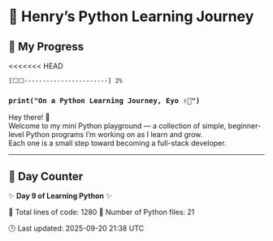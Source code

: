 # 🐍 Henry’s Python Learning Journey

## 📅 My Progress
<<<<<<< HEAD

```diff
[⬜⬜-----------------------] 2%
```
### `print("On a Python Learning Journey, Eyo ✌🏾")`

Hey there! 👋  
Welcome to my mini Python playground — a collection of simple, beginner-level Python programs I’m working on as I learn and grow.  
Each one is a small step toward becoming a full-stack developer.

---

## 📆 Day Counter
✨ **Day 9 of Learning Python** ✨

<!-- STATS:START -->
📄 Total lines of code: 1280
🐍 Number of Python files: 21
<!-- STATS:END -->

<!-- UPDATED:START -->
🕒 Last updated: 2025-09-20 21:38 UTC
<!-- UPDATED:END -->


